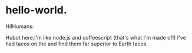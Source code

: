 # hello-world.

Hi!Humans:

Hubot here,I'm like node.js and coffeescript (that's what I'm made of!)
I've had tacos on the and find them far superior to Earth tacos.

